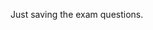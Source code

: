 
<script>
var questions = [
	{id:1, query:"Which of the following describes the most ideal type of activity to automate with UiPath?", "answer":"test-answer.md",
			options:[
			{text:"Multistep process with many decision points with structured data", correct:false, selected:false}, 
			{text:"Perform Analysis on data and provide", correct:true, selected:false},
			{text:"Varied tasks that rely heavily on user input", correct:false, selected:false},
			{text:"Rule-based process with structured data", correct:false, selected:false}
			],
      "objectives":[
         "1.1",
         "2.2"
      ]},
	{id:2, query:"A client receives a spreadsheet containing orders. The orders must be input into an internal web-based order system.  Which is the best activity to use?", "answer":"test-answer.md",
			options:[
			{text:"Sequence", correct:true, selected:false}, 
			{text:"Flowchart", correct:false, selected:false},
			{text:"Learning Machine", correct:false, selected:false},
			{text:"Transactional Process", correct:false, selected:false}
			],
      "objectives":[
         "1.1",
         "2.2"
      ]},
	{id:3, query:"Which Activity requires the least amount of parameters?", 
			options:[
			{text:"SMTP", correct:false, selected:false}, 
			{text:"Outlook", correct:true, selected:false},
			{text:"POP3", correct:false, selected:false},
			{text:"Mail", correct:false, selected:false}
			],
      "objectives":[
         "1.1",
         "2.2"
      ]},			
	{id:4, query:"What happens if you try to save a table using Excel Write Range activity to a file that does not exist?", "answer":"test-answer.md",
			options:[
			{text:"Throws a “File not found” error", correct:false, selected:false}, 
			{text:"Workflow will wait until the file appears and times out if it doesn’t", correct:false, selected:false},
			{text:"Activity will not run and continue the sequence", correct:false, selected:false},
			{text:"Creates the file and saves the table", correct:true, selected:false}
			],
      "objectives":[
         "1.1",
         "2.2"
      ]},	
	{id:5, query:"When using an Excel Application Scope activity, which activity should be used to sort a table directly in an .xlsx file?",  "answer":"test-answer.md",
			options:[
			{text:"Sequence", correct:false, selected:false}, 
			{text:"Flowchart", correct:false, selected:false},
			{text:"Learning Machine", correct:false, selected:false},
			{text:"Transactional Process", correct:true, selected:false}
			],
      "objectives":[
         "1.1",
         "2.2"
      ]},	
	  	{id:6, query:"6When using an Excel Application Scope activity, which activity should be used to sort a table directly in an .xlsx file?",  "answer":"test-answer.md",
			options:[
			{text:"Sequence", correct:false, selected:false}, 
			{text:"Flowchart", correct:false, selected:false},
			{text:"Learning Machine", correct:false, selected:false},
			{text:"Transactional Process", correct:true, selected:false}
			],
      "objectives":[
         "1.1",
         "2.2"
      ]},
	  	{id:7, query:"7 When using an Excel Application Scope activity, which activity should be used to sort a table directly in an .xlsx file?",  "answer":"test-answer.md",
			options:[
			{text:"Sequence", correct:false, selected:false}, 
			{text:"Flowchart", correct:false, selected:false},
			{text:"Learning Machine", correct:false, selected:false},
			{text:"Transactional Process", correct:true, selected:false}
			],
      "objectives":[
         "1.1",
         "2.2"
      ]},
	  	{id:8, query:" 8 When using an Excel Application Scope activity, which activity should be used to sort a table directly in an .xlsx file?",  "answer":"test-answer.md",
			options:[
			{text:"Sequence", correct:false, selected:false}, 
			{text:"Flowchart", correct:false, selected:false},
			{text:"Learning Machine", correct:false, selected:false},
			{text:"Transactional Process", correct:true, selected:false}
			],
      "objectives":[
         "1.1",
         "2.2"
      ]},
	  	{id:9, query:"9 When using an Excel Application Scope activity, which activity should be used to sort a table directly in an .xlsx file?",  "answer":"test-answer.md",
			options:[
			{text:"Sequence", correct:false, selected:false}, 
			{text:"Flowchart", correct:false, selected:false},
			{text:"Learning Machine", correct:false, selected:false},
			{text:"Transactional Process", correct:true, selected:false}
			],
      "objectives":[
         "3.1", "3.2","3.3"
      ]},
	  	{id:10, query:"10 When using an Excel Application Scope activity, which activity should be used to sort a table directly in an .xlsx file?",  "answer":"test-answer.md",
			options:[
			{text:"Sequence", correct:false, selected:false}, 
			{text:"Flowchart", correct:false, selected:false},
			{text:"Learning Machine", correct:false, selected:false},
			{text:"Transactional Process", correct:true, selected:false}
			],
      "objectives":[
         "3.1", "3.2","3.3"
      ]},
	  	  	{id:11, query:"Which of the following violates the UiPath variable naming convention?",  "answer":"/2020/10/10/variable-names.html", "difficulty": "7",
			options:[
			{text:"H1Tag", correct:true, selected:false}, 
			{text:"HWonTag", correct:false, selected:false},
			{text:"hWonTag", correct:false, selected:false},
			{text:"1hTag", correct:true, selected:false}
			],
      "objectives":[
         "3.1", "3.2","3.3"
      ]},
	  	  	{id:12, query:"Which of the following is a valid UiPath variable name?",  "answer":"/2020/10/10/variable-naming-conventions.html", "difficulty": "7",
			options:[
			{text:"$1000000", correct:false, selected:false}, 
			{text:"1000000$", correct:false, selected:false},
			{text:"1milliondollars", correct:false, selected:false},
			{text:"One1MillionDollars", correct:true, selected:false}
			],
      "objectives":[
         "3.1", "3.2","3.3"
      ]},
	  	  	{id:13, query:"The variable UIPATH_ASSOCIATE_EXAM is said to follow what naming convention?",  "answer":"/2020/10/10/screaming-snake-case.html", "difficulty": "3",
			options:[
			{text:"camel case", correct:false, selected:false}, 
			{text:"snake case", correct:false, selected:false},
			{text:"screaming snake case", correct:true, selected:false},
			{text:"kebab case", correct:false, selected:false}
			],
      "objectives":[
         "3.1", "3.2","3.3"
      ]},
	  	  	{id:14, query:"Which of the following variables is named using kebab-case?",  "answer":"test-answer.md", "difficulty": "3",
			options:[
			{text:"WhatIsKebabCase", correct:false, selected:false}, 
			{text:"what-is-kebab-case", correct:true, selected:false},
			{text:"whatIsKebabCase", correct:false, selected:false},
			{text:"what_is_kebab_case", correct:false, selected:false}
			],
      "objectives":[
         "3.1", "3.2","3.3"
      ]},
	  	  	{id:15, query:"Which of the following would be an example of a camel case naming convention?",  "answer":"/2020/10/10/camelcase-naming-convention.html", "difficulty": "4",
			options:[
			{text:"uipathNamingConventions", correct:true, selected:false}, 
			{text:"UiPath-Naming-Conventions", correct:false, selected:false},
			{text:"UIPATH_NAMING_CONVENTIONS", correct:false, selected:false},
			{text:"UiPathNamingConventions", correct:true, selected:false}
			],
      "objectives":[
         "3.1", "3.2","3.3"
      ]},


	  
	];
	
	
	
if (typeof(Storage) !== "undefined") {
  // Store
  localStorage.setItem("lastname", "Smith");
  localStorage.setItem("questions", JSON.stringify(questions));
  
  
  // Retrieve
  document.getElementById("result").innerHTML = localStorage.getItem("lastname");
  var questions2 = localStorage.getItem("questions");
  //questions2 = JSON.parse(questions2);
  console.log(questions2);
  

  document.getElementById("quiz").innerHTML = (questions)[0].query;
  //document.getElementById("quiz").innerHTML = questions[0].id;
} else {
  document.getElementById("result").innerHTML = "Sorry, your browser does not support Web Storage...";
}
</script>
Just saving the exam questions.

